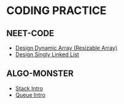 # CODING PRACTICE

## NEET-CODE

- [Design Dynamic Array (Resizable Array)](</neet-code/design_dynamic_array_(resizable_array).md>)
- [Design Singly Linked List](/neet-code/design_singly_linked_list.md)

## ALGO-MONSTER

- [Stack Intro](/algo-monster/stack-intro.md)
- [Queue Intro](/algo-monster/queue-intro.md)
